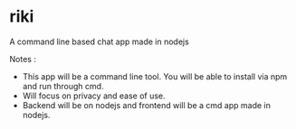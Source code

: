 riki
====

A command line based chat app made in nodejs

Notes :

* This app will be a command line tool. You will be able to install via npm and run through cmd.
* Will focus on privacy and ease of use.
* Backend will be on nodejs and frontend will be a cmd app made in nodejs.
